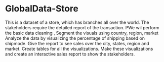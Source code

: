 # GlobalData-Store

This is a dataset of a store, which has branches all over the world. The stakeholders require the detailed report of the transaction. PWe wil perform the basic data cleaning , Segment the visuals using country, region, market Analyze the data by visualizing the percentage of shipping based on shipmode. Give the report to see sales over the city, states, region and market. Create tables for all the visualizations. Make these visualizations and create an interactive sales report to show the stakeholders.
